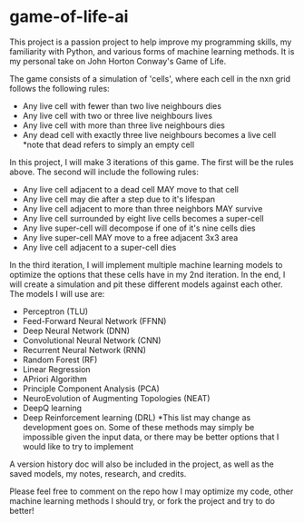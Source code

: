 # game-of-life-ai
This project is a passion project to help improve my programming skills, my familiarity with Python,
and various forms of machine learning methods. It is my personal take on John Horton Conway's Game of Life.

The game consists of a simulation of 'cells', where each cell in the nxn grid follows the following rules:
-   Any live cell with fewer than two live neighbours dies
-   Any live cell with two or three live neighbours lives
-   Any live cell with more than three live neighbours dies
-   Any dead cell with exactly three live neighbours becomes a live cell
    *note that dead refers to simply an empty cell

In this project, I will make 3 iterations of this game. The first will be the rules above. The second
will include the following rules:
-   Any live cell adjacent to a dead cell MAY move to that cell
-   Any live cell may die after a step due to it's lifespan
-   Any live cell adjacent to more than three neighbors MAY survive
-   Any live cell surrounded by eight live cells becomes a super-cell
-   Any live super-cell will decompose if one of it's nine cells dies
-   Any live super-cell MAY move to a free adjacent 3x3 area
-   Any live cell adjacent to a super-cell dies

In the third iteration, I will implement multiple machine learning models to optimize the options that these cells
have in my 2nd iteration. In the end, I will create a simulation and pit these different models against each other.
The models I will use are:
-   Perceptron (TLU)
-   Feed-Forward Neural Network (FFNN)
-   Deep Neural Network (DNN)
-   Convolutional Neural Network (CNN)
-   Recurrent Neural Network (RNN)
-   Random Forest (RF)
-   Linear Regression
-   APriori Algorithm
-   Principle Component Analysis (PCA)
-   NeuroEvolution of Augmenting Topologies (NEAT)
-   DeepQ learning
-   Deep Reinforcement learning (DRL)
*This list may change as development goes on. Some of these methods may simply be impossible given the input data,
 or there may be better options that I would like to try to implement

A version history doc will also be included in the project, as well as the saved models, my notes, research, and credits.

Please feel free to comment on the repo how I may optimize my code, other machine learning methods I should try,
or fork the project and try to do better!